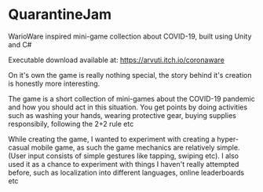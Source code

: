 # QuarantineJam
WarioWare inspired mini-game collection about COVID-19, built using Unity and C#

Executable download available at: https://arvuti.itch.io/coronaware

On it's own the game is really nothing special, the story behind it's creation is honestly more interesting. 

The game is a short collection of mini-games about the COVID-19 pandemic and how you should act in this situation. You get points by doing activities such as washing your hands, wearing protective gear, buying supplies responsibily, following the 2+2 rule etc

While creating the game, I wanted to experiment with creating a hyper-casual mobile game, as such the game mechanics are relatively simple. (User input consists of simple gestures like tapping, swiping etc). I also used it as a chance to experiment with things I haven't really attempted before, such as localization into different languages, online leaderboards etc
